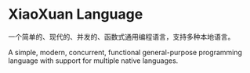# XiaoXuan Language

一个简单的、现代的、并发的、函数式通用编程语言，支持多种本地语言。

A simple, modern, concurrent, functional general-purpose programming language with support for multiple native languages.

